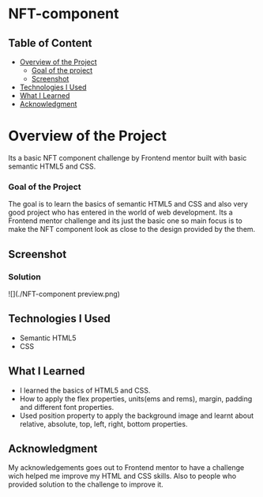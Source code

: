 # NFT-component
 
## Table of Content

 * [Overview of the Project](#overview-of-the-project)
      * [Goal of the project](#goal-of-the-project)
      * [Screenshot](#screenshot)
 * [Technologies I Used](#technologies-i-used)
 * [What I Learned](#what-i-learned) 
 * [Acknowledgment](#acknowledgment)

# Overview of the Project
Its a basic NFT component challenge by Frontend mentor built with basic semantic HTML5 and CSS.

### Goal of the Project
The goal is to learn the basics of semantic HTML5 and CSS and also very good project who has entered in the world of web development. Its a Frontend mentor challenge and its just the basic one so main focus is to make the NFT component look as close to the design provided by the them.


## Screenshot

### Solution
![](./NFT-component preview.png)


## Technologies I Used
* Semantic HTML5
* CSS

## What I Learned
* I learned the basics of HTML5 and CSS.
* How to apply the flex properties, units(ems and rems), margin, padding and different font properties.
* Used position property to apply the background image and learnt about relative, absolute, top, left, right, bottom properties.


## Acknowledgment
   My acknowledgements goes out to Frontend mentor to have a challenge wich helped me improve my HTML and CSS skills. Also to people who provided solution to the challenge to improve it.
